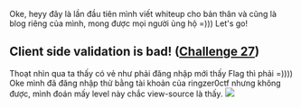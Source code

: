 Oke, heyy đây là lần đầu tiên mình viết whiteup cho bản thân và cũng là blog riêng của mình, mong được mọi người ủng hộ =))) Let's go!
## Client side validation is bad! ([Challenge 27](https://ringzer0ctf.com/challenges/27))
Thoạt nhìn qua ta thấy có vẻ như phải đăng nhập mới thấy Flag thì phải =)))) <br/>
Oke mình đã đăng nhập thử bằng tài khoản của ringzer0ctf nhưng không được, mình đoán mấy level này chắc view-source là thấy.
![](https://i.imgur.com/Qb5hsO0.jpg)
